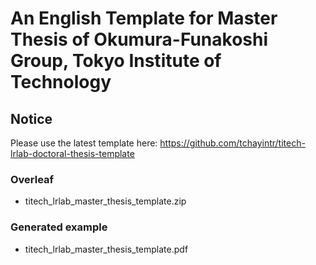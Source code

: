 # An English Template for Master Thesis of Okumura-Funakoshi Group, Tokyo Institute of Technology

## Notice
Please use the latest template here: https://github.com/tchayintr/titech-lrlab-doctoral-thesis-template

### Overleaf
- titech_lrlab_master_thesis_template.zip

### Generated example
- titech_lrlab_master_thesis_template.pdf
